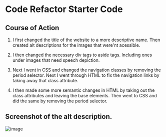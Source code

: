 # Code Refactor Starter Code

## Course of Action

1. I first changed the title of the website to a more descriptive name. Then created alt descriptions for the images that were'nt acessible.

2. I then changed the necessary div tags to aside tags. Including ones under images that need speech depiction.

3. Next I went in CSS and changed the navigation classes by removing the period selector. Next I went through HTML to fix the navigation links by taking away that class attribute.

4. I then made some more semantic changes in HTML by taking out the class attributes and leaving the base elements. Then went to CSS and did the same by removing the period selector.


## Screenshot of the alt description.
![image](https://user-images.githubusercontent.com/113738082/191893554-f52ac14c-802a-4972-8f7b-924976782130.png)



